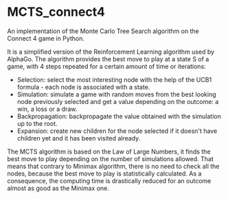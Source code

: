 # MCTS_connect4
An implementation of the Monte Carlo Tree Search algorithm on the Connect 4 game in Python.

It is a simplified version of the Reinforcement Learning algorithm used by AlphaGo. The algorithm provides the best move to play at a state S of a game, with 4 steps repeated for a certain amount of time or iterations:

- Selection: select the most interesting node with the help of the UCB1 formula - each node is associated with a state.
- Simulation: simulate a game with random moves from the best looking node previously selected and get a value depending on the outcome: a win, a loss or a draw.
- Backpropagation: backpropagate the value obtained with the simulation up to the root.
- Expansion: create new children for the node selected if it doesn't have children yet and it has been visited already.

The MCTS algorithm is based on the Law of Large Numbers, it finds the best move to play depending on the number of simulations allowed. That means that contrary to Minimax algorithm, there is no need to check all the nodes, because the best move to play is statistically calculated. As a consequence, the computing time is drastically reduced for an outcome almost as good as the Minimax one.
